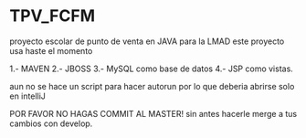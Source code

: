 # TPV_FCFM
proyecto escolar de punto de venta en JAVA para la LMAD 
este proyecto usa haste el momento

1.- MAVEN
2.- JBOSS
3.- MySQL como base de datos
4.- JSP como vistas.

aun no se hace un script para hacer autorun por lo que deberia abrirse solo en intelliJ 



POR FAVOR NO HAGAS COMMIT AL MASTER! sin antes hacerle merge a tus cambios con develop.